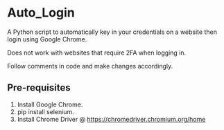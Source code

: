 # Auto_Login
A Python script to automatically key in your credentials on a website then login using Google Chrome.

Does not work with websites that require 2FA when logging in.

Follow comments in code and make changes accordingly.

## Pre-requisites
1. Install Google Chrome.
2. pip install selenium.
3. Install Chrome Driver @ https://chromedriver.chromium.org/home
